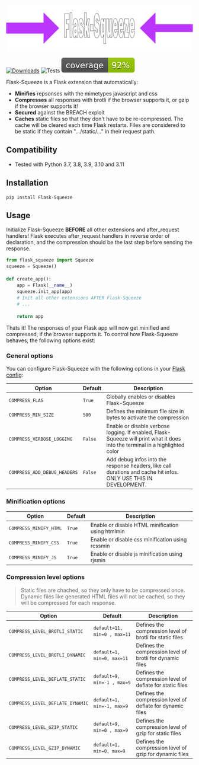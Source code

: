 ![Logo](https://github.com/mkrd/Flask-Squeeze/blob/master/assets/logo.png?raw=true)

[![Downloads](https://pepy.tech/badge/flask-squeeze)](https://pepy.tech/project/flask-squeeze)
![Tests](https://github.com/mkrd/Flask-Squeeze/actions/workflows/test.yml/badge.svg)
![Coverage](https://github.com/mkrd/Flask-Squeeze/blob/master/assets/coverage.svg?raw=1)

Flask-Squeeze is a Flask extension that automatically:
- **Minifies** repsonses with the mimetypes javascript and css
- **Compresses** all responses with brotli if the browser supports it, or gzip if the browser supports it!
- **Secured** against the BREACH exploit
- **Caches** static files so that they don't have to be re-compressed. The cache will be cleared each time Flask restarts. Files are considered to be static if they contain ".../static/..." in their request path.

## Compatibility
- Tested with Python 3.7, 3.8, 3.9, 3.10 and 3.11

## Installation
```
pip install Flask-Squeeze
```

## Usage
Initialize Flask-Squeeze **BEFORE** all other extensions and after_request handlers! Flask executes after_request handlers in reverse order of declaration, and the compression should be the last step before sending the response.
```python
from flask_squeeze import Squeeze
squeeze = Squeeze()

def create_app():
    app = Flask(__name__)
    squeeze.init_app(app)
    # Init all other extensions AFTER Flask-Squeeze
    # ...

    return app
```

Thats it! The responses of your Flask app will now get minified and compressed, if the browser supports it.
To control how Flask-Squeeze behaves, the following options exist:

### General options
You can configure Flask-Squeeze with the following options in your [Flask config](https://flask.palletsprojects.com/en/latest/config/):

| Option | Default | Description |
| --- | --- | --- |
| `COMPRESS_FLAG` | `True` | Globally enables or disables Flask-Squeeze |
| `COMPRESS_MIN_SIZE` | `500` | Defines the minimum file size in bytes to activate the compression |
| `COMPRESS_VERBOSE_LOGGING` | `False` | Enable or disable verbose logging. If enabled, Flask-Squeeze will print what it does into the terminal in a highlighted color |
| `COMPRESS_ADD_DEBUG_HEADERS` | `False` | Add debug infos into the response headers, like call durations and cache hit infos. ONLY USE THIS IN DEVELOPMENT.

### Minification options
| Option | Default | Description |
| --- | --- | --- |
| `COMPRESS_MINIFY_HTML` | `True` | Enable or disable HTML minification using htmlmin |
| `COMPRESS_MINIFY_CSS` | `True` | Enable or disable css minification using rcssmin |
| `COMPRESS_MINIFY_JS` | `True` | Enable or disable js minification using rjsmin |

### Compression level options
> Static files are chached, so they only have to be compressed once.
> Dynamic files like generated HTML files will not be cached, so they will be compressed for each response.

| Option | Default | Description |
| --- | --- | --- |
| `COMPRESS_LEVEL_BROTLI_STATIC` | `default=11, min=0 , max=11` | Defines the compression level of brotli for static files |
| `COMPRESS_LEVEL_BROTLI_DYNAMIC` | `default=1, min=0, max=11` | Defines the compression level of brotli for dynamic files |
| `COMPRESS_LEVEL_DEFLATE_STATIC` | `default=9, min=-1 , max=9` | Defines the compression level of deflate for static files |
| `COMPRESS_LEVEL_DEFLATE_DYNAMIC` | `default=1, min=-1, max=9` |  Defines the compression level of deflate for dynamic files |
| `COMPRESS_LEVEL_GZIP_STATIC` | `default=9, min=0 , max=9` | Defines the compression level of gzip for static files |
| `COMPRESS_LEVEL_GZIP_DYNAMIC` | `default=1, min=0, max=9` |  Defines the compression level of gzip for dynamic files |
